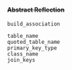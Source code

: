 #### ~~Abstract Reflection~~

```
build_association

table_name
quoted_table_name
primary_key_type
class_name
join_keys
```
